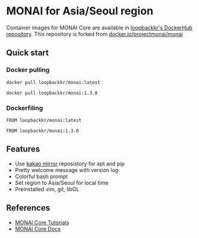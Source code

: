 # MONAI for Asia/Seoul region

Container images for MONAI Core are available in [loopbackkr's DockerHub repository](https://hub.docker.com/r/loopbackkr/monai-docker). This repository is forked from [docker.io/projectmonai/monai](https://hub.docker.com/r/projectmonai/monai/)

## Quick start

### Docker pulling

`docker pull loopbackkr/monai:latest`

`docker pull loopbackkr/monai:1.3.0`

### Dockerfiling

`FROM loopbackkr/monai:latest`

`FROM loopbackkr/monai:1.3.0`

## Features

* Use [kakao mirror](https://mirror.kakao.com/) reposistory for apt and pip
* Pretty welcome message with version log
* Colorful bash prompt
* Set region to Asia/Seoul for local time
* Preinstalled vim, git, libGL

## References

* [MONAI Core Tutorials](https://github.com/Project-MONAI/tutorials)
* [MONAI Core Docs](https://docs.monai.io/en/stable/)

